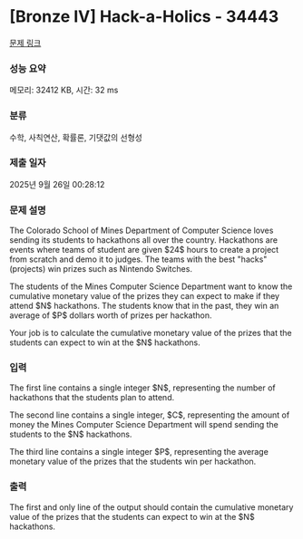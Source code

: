 # [Bronze IV] Hack-a-Holics - 34443 

[문제 링크](https://www.acmicpc.net/problem/34443) 

### 성능 요약

메모리: 32412 KB, 시간: 32 ms

### 분류

수학, 사칙연산, 확률론, 기댓값의 선형성

### 제출 일자

2025년 9월 26일 00:28:12

### 문제 설명

<p>The Colorado School of Mines Department of Computer Science loves sending its students to hackathons all over the country. Hackathons are events where teams of student are given $24$ hours to create a project from scratch and demo it to judges. The teams with the best "hacks" (projects) win prizes such as Nintendo Switches.</p>

<p>The students of the Mines Computer Science Department want to know the cumulative monetary value of the prizes they can expect to make if they attend $N$ hackathons. The students know that in the past, they win an average of $P$ dollars worth of prizes per hackathon.</p>

<p>Your job is to calculate the cumulative monetary value of the prizes that the students can expect to win at the $N$ hackathons.</p>

### 입력 

 <p>The first line contains a single integer $N$, representing the number of hackathons that the students plan to attend.</p>

<p>The second line contains a single integer, $C$, representing the amount of money the Mines Computer Science Department will spend sending the students to the $N$ hackathons.</p>

<p>The third line contains a single integer $P$, representing the average monetary value of the prizes that the students win per hackathon.</p>

### 출력 

 <p>The first and only line of the output should contain the cumulative monetary value of the prizes that the students can expect to win at the $N$ hackathons.</p>

